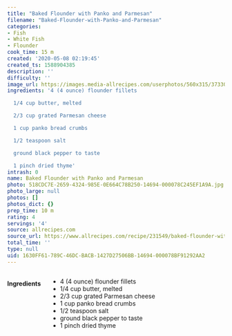 ```yaml
---
title: "Baked Flounder with Panko and Parmesan"
filename: "Baked-Flounder-with-Panko-and-Parmesan"
categories:
- Fish
- White Fish
- Flounder
cook_time: 15 m
created: '2020-05-08 02:19:45'
created_ts: 1588904385
description: ''
difficulty: ''
image_url: https://images.media-allrecipes.com/userphotos/560x315/3733038.jpg
ingredients: '4 (4 ounce) flounder fillets

  1/4 cup butter, melted

  2/3 cup grated Parmesan cheese

  1 cup panko bread crumbs

  1/2 teaspoon salt

  ground black pepper to taste

  1 pinch dried thyme'
intrash: 0
name: Baked Flounder with Panko and Parmesan
photo: 518CDC7E-2659-4324-985E-0E664C78B250-14694-000078C245EF1A9A.jpg
photo_large: null
photos: []
photos_dict: {}
prep_time: 10 m
rating: 4
servings: '4'
source: allrecipes.com
source_url: https://www.allrecipes.com/recipe/231549/baked-flounder-with-panko-and-parmesan/
total_time: ''
type: null
uid: 1630FF61-789C-46DC-BACB-1427D27506BB-14694-000078BF91292AA2
---
```

<div class="large-8 medium-7 columns" id="writeup">	</div><!-- #writeup -->
</div><!-- #row-one -->
<div class="row" id="row-two">	<div class="medium-4 small-5 columns"><h4 id="ingredients">Ingredients</h4><div class="box box-ingredients content"><ul>
<li>4 (4 ounce) flounder fillets</li>
<li>1/4 cup butter, melted</li>
<li>2/3 cup grated Parmesan cheese</li>
<li>1 cup panko bread crumbs</li>
<li>1/2 teaspoon salt</li>
<li>ground black pepper to taste</li>
<li>1 pinch dried thyme</li>
</ul>
</div>	</div>	<div class="medium-6 small-7 columns">	</div>